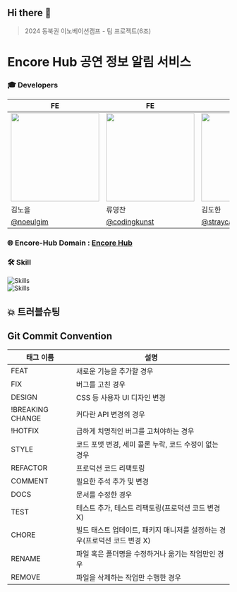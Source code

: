 ## Hi there 👋

<!--

**Here are some ideas to get you started:**

🙋‍♀️ A short introduction - what is your organization all about?
🌈 Contribution guidelines - how can the community get involved?
👩‍💻 Useful resources - where can the community find your docs? Is there anything else the community should know?
🍿 Fun facts - what does your team eat for breakfast?
🧙 Remember, you can do mighty things with the power of [Markdown](https://docs.github.com/github/writing-on-github/getting-started-with-writing-and-formatting-on-github/basic-writing-and-formatting-syntax)
-->
> 2024 동북권 이노베이션캠프 - 팀 프로젝트(6조)
# Encore Hub 공연 정보 알림 서비스

### 🎓 Developers
| FE | FE | BE | BE | BE | BE |
| --- | --- | --- | --- | --- | --- |
| <img style="width: 200px;" src="https://avatars.githubusercontent.com/u/113411111?v=4" /> | <img style="width: 200px;" src="https://avatars.githubusercontent.com/u/121416591?v=4" /> | <img style="width: 200px;" src="https://avatars.githubusercontent.com/u/172455232?v=4" /> | <img style="width: 200px;" src="https://avatars.githubusercontent.com/u/172009725?v=4" /> | <img style="width: 200px;" src="https://avatars.githubusercontent.com/u/86008429?v=4" /> | <img style="width: 200px;" src="https://avatars.githubusercontent.com/u/172482933?v=4" /> |
| 김노을 | 류영찬 | 김도한 | 권기용 | 박서희 | 유성재 |
| [@noeulgim](https://github.com/noeulgim) | [@codingkunst](https://github.com/codingkunst) | [@straycat2](https://github.com/straycat2) | [@kwonkiyong0059](https://github.com/kwonkiyong0059) | [@seohee-P](https://github.com/seohee-P) | [@k278a](https://github.com/k278a) |

### 🌐 Encore-Hub Domain : [Encore Hub](https://encorehub.vercel.app)

### 🛠️ Skill
![Skills](https://skillicons.dev/icons?i=html,css,js,react,vite,yarn,tailwind,bootstrap)
<br />
![Skills](https://skillicons.dev/icons?i=java,spring,mysql,redis,docker)

## 💥 트러블슈팅

## Git Commit Convention
| 태그 이름 | 설명 |
| --- | --- |
| FEAT | 새로운 기능을 추가할 경우 |
| FIX | 버그를 고친 경우 |
| DESIGN | CSS 등 사용자 UI 디자인 변경 |
| !BREAKING CHANGE | 커다란 API 변경의 경우 |
| !HOTFIX | 급하게 치명적인 버그를 고쳐야하는 경우 |
| STYLE | 코드 포맷 변경, 세미 콜론 누락, 코드 수정이 없는 경우 |
| REFACTOR | 프로덕션 코드 리팩토링 |
| COMMENT | 필요한 주석 추가 및 변경 |
| DOCS | 문서를 수정한 경우 |
| TEST | 테스트 추가, 테스트 리팩토링(프로덕션 코드 변경 X) |
| CHORE | 빌드 태스트 업데이트, 패키지 매니저를 설정하는 경우(프로덕션 코드 변경 X) |
| RENAME | 파일 혹은 폴더명을 수정하거나 옮기는 작업만인 경우 |
| REMOVE | 파일을 삭제하는 작업만 수행한 경우 |
